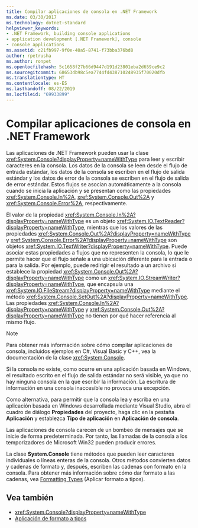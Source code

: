 ```yaml
---
title: Compilar aplicaciones de consola en .NET Framework
ms.date: 03/30/2017
ms.technology: dotnet-standard
helpviewer_keywords:
- .NET Framework, building console applications
- application development [.NET Framework], console
- console applications
ms.assetid: c21fb997-9f0e-40a5-8741-f73bba376bd8
author: rpetrusha
ms.author: ronpet
ms.openlocfilehash: 5c1658f27b66d9447d191d23801eba2d659ce9c2
ms.sourcegitcommit: 68653db98c5ea7744fd438710248935f70020dfb
ms.translationtype: HT
ms.contentlocale: es-ES
ms.lasthandoff: 08/22/2019
ms.locfileid: "69933899"
---
```

# <a name="building-console-applications-in-the-net-framework"></a>Compilar aplicaciones de consola en .NET Framework
Las aplicaciones de .NET Framework pueden usar la clase <xref:System.Console?displayProperty=nameWithType> para leer y escribir caracteres en la consola. Los datos de la consola se leen desde el flujo de entrada estándar, los datos de la consola se escriben en el flujo de salida estándar y los datos de error de la consola se escriben en el flujo de salida de error estándar. Estos flujos se asocian automáticamente a la consola cuando se inicia la aplicación y se presentan como las propiedades <xref:System.Console.In%2A>, <xref:System.Console.Out%2A> y <xref:System.Console.Error%2A>, respectivamente.  
  
 El valor de la propiedad <xref:System.Console.In%2A?displayProperty=nameWithType> es un objeto <xref:System.IO.TextReader?displayProperty=nameWithType>, mientras que los valores de las propiedades <xref:System.Console.Out%2A?displayProperty=nameWithType> y <xref:System.Console.Error%2A?displayProperty=nameWithType> son objetos <xref:System.IO.TextWriter?displayProperty=nameWithType>. Puede asociar estas propiedades a flujos que no representen la consola, lo que le permite hacer que el flujo señale a una ubicación diferente para la entrada o para la salida. Por ejemplo, puede redirigir el resultado a un archivo si establece la propiedad <xref:System.Console.Out%2A?displayProperty=nameWithType> como un <xref:System.IO.StreamWriter?displayProperty=nameWithType>, que encapsula una <xref:System.IO.FileStream?displayProperty=nameWithType> mediante el método <xref:System.Console.SetOut%2A?displayProperty=nameWithType>. Las propiedades <xref:System.Console.In%2A?displayProperty=nameWithType> y <xref:System.Console.Out%2A?displayProperty=nameWithType> no tienen por qué hacer referencia al mismo flujo.  
  
> [!NOTE]
> Para obtener más información sobre cómo compilar aplicaciones de consola, incluidos ejemplos en C#, Visual Basic y C++, vea la documentación de la clase <xref:System.Console>.  
  
 Si la consola no existe, como ocurre en una aplicación basada en Windows, el resultado escrito en el flujo de salida estándar no será visible, ya que no hay ninguna consola en la que escribir la información. La escritura de información en una consola inaccesible no provoca una excepción.  
  
 Como alternativa, para permitir que la consola lea y escriba en una aplicación basada en Windows desarrollada mediante Visual Studio, abra el cuadro de diálogo **Propiedades** del proyecto, haga clic en la pestaña **Aplicación** y establezca **Tipo de aplicación** en **Aplicación de consola**.  
  
 Las aplicaciones de consola carecen de un bombeo de mensajes que se inicie de forma predeterminada. Por tanto, las llamadas de la consola a los temporizadores de Microsoft Win32 pueden producir errores.  
  
 La clase **System.Console** tiene métodos que pueden leer caracteres individuales o líneas enteras de la consola. Otros métodos convierten datos y cadenas de formato y, después, escriben las cadenas con formato en la consola. Para obtener más información sobre cómo dar formato a las cadenas, vea [Formatting Types](../../docs/standard/base-types/formatting-types.md) (Aplicar formato a tipos).  
  
## <a name="see-also"></a>Vea también

- <xref:System.Console?displayProperty=nameWithType>
- [Aplicación de formato a tipos](../../docs/standard/base-types/formatting-types.md)

